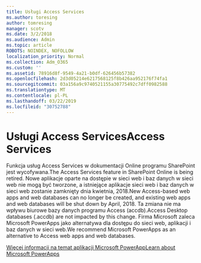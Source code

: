 ```yaml
---
title: Usługi Access Services
ms.author: toresing
author: tomresing
manager: scotv
ms.date: 3/2/2018
ms.audience: Admin
ms.topic: article
ROBOTS: NOINDEX, NOFOLLOW
localization_priority: Normal
ms.collection: Adm_O365
ms.custom: ''
ms.assetid: 78916d8f-9549-4a21-b0df-626456b57382
ms.openlocfilehash: 2d3d05214e6217568125f8b426aa952176f74fa1
ms.sourcegitcommit: 03a156a9c9740521155a30775492c7dff0982588
ms.translationtype: MT
ms.contentlocale: pl-PL
ms.lasthandoff: 03/22/2019
ms.locfileid: "30752788"
---
```

# <a name="access-services"></a><span data-ttu-id="057a9-102">Usługi Access Services</span><span class="sxs-lookup"><span data-stu-id="057a9-102">Access Services</span></span>

<span data-ttu-id="057a9-103">Funkcja usług Access Services w dokumentacji Online programu SharePoint jest wycofywana.</span><span class="sxs-lookup"><span data-stu-id="057a9-103">The Access Services feature in SharePoint Online is being retired.</span></span> <span data-ttu-id="057a9-104">Nowe aplikacje oparte na dostępie w sieci web i baz danych w sieci web nie mogą być tworzone, a istniejące aplikacje sieci web i baz danych w sieci web zostanie zamknięty dnia kwietnia, 2018.</span><span class="sxs-lookup"><span data-stu-id="057a9-104">New Access-based web apps and web databases can no longer be created, and existing web apps and web databases will be shut down by April, 2018.</span></span> <span data-ttu-id="057a9-105">Ta zmiana nie ma wpływu biurowe bazy danych programu Access (accdb).</span><span class="sxs-lookup"><span data-stu-id="057a9-105">Access Desktop databases (.accdb) are not impacted by this change.</span></span> <span data-ttu-id="057a9-106">Firma Microsoft zaleca Microsoft PowerApps jako alternatywa dla dostępu do sieci web, aplikacji i baz danych w sieci web.</span><span class="sxs-lookup"><span data-stu-id="057a9-106">We recommend Microsoft PowerApps as an alternative to Access web apps and web databases.</span></span> 
  
[<span data-ttu-id="057a9-107">Więcej informacji na temat aplikacji Microsoft PowerApp</span><span class="sxs-lookup"><span data-stu-id="057a9-107">Learn about Microsoft PowerApps</span></span>](https://powerapps.microsoft.com/)
  


